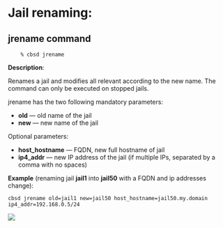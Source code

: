 # Jail renaming:

## jrename command

```
	% cbsd jrename
```

**Description**:

Renames a jail and modifies all relevant according to the new name. The command can only be executed on stopped jails.

jrename has the two following mandatory parameters:

- **old** — old name of the jail
- **new** — new name of the jail

Optional parameters:

- **host\_hostname** — FQDN, new full hostname of jail
- **ip4\_addr** — new IP address of the jail (if multiple IPs, separated by a comma with no spaces)

**Example** (renaming jail **jail1** into **jail50** with a FQDN and ip addresses change):

```
cbsd jrename old=jail1 new=jail50 host_hostname=jail50.my.domain ip4_addr=192.168.0.5/24
```

![](http://www.bsdstore.ru/img/jrename1.png)


